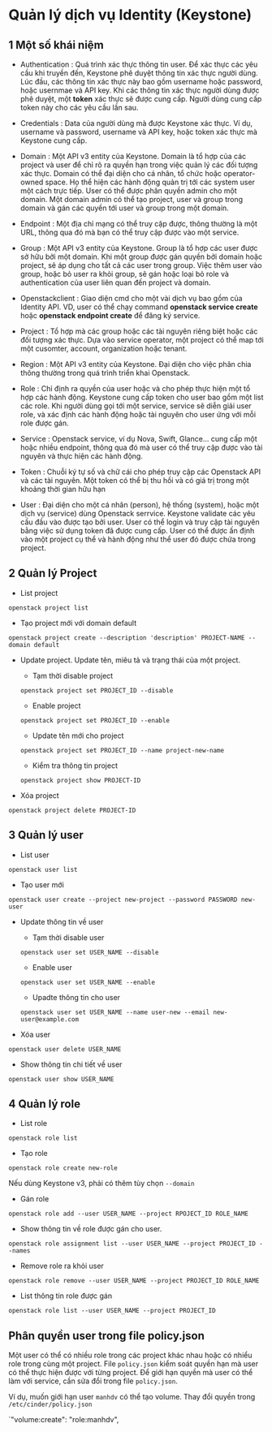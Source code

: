 # Quản lý dịch vụ Identity (Keystone)

## 1 Một số khái niệm 

 -	Authentication : Quá trình xác thực thông tin user. Để xác thực các yêu cầu khi truyền đến, Keystone phê duyệt thông tin xác thực người dùng. Lúc đầu, các thông tin xác thực này bao gồm username hoặc password, hoặc usernmae và API key. Khi các thông tin xác thực người dùng được phê duyệt, một **token** xác thực sẽ được cung cấp. Người dùng cung cấp token này cho các yêu cầu lần sau.
 
 - Credentials : Data của người dùng mà được Keystone xác thực. Ví dụ, username và password, username và API key, hoặc token xác thực mà Keystone cung cấp.
 
 - Domain : Một API v3 entity của Keystone. Domain là tổ hợp của các project và user để chỉ rõ ra quyền hạn trong việc quản lý các đối tượng xác thực. Domain có thể đại diện cho cá nhân, tổ chức hoặc operator-owned space. Họ thể hiện các hành động quản trị tới các system user một cách trực tiếp. User có thể được phân quyền admin cho một domain. Một domain admin có thể tạo project, user và group trong domain và gán các quyền tới user và group trong một domain.
 
 - Endpoint : Một địa chỉ mạng có thể truy cập được, thông thường là một URL, thông qua đó mà bạn có thể truy cập được vào một service. 
 
 - Group : Một API v3 entity của Keystone. Group là tổ hợp các user được sở hữu bởi một domain. Khi một group được gán quyền bởi domain hoặc project, sẽ áp dụng cho tất cả các user trong group. Việc thêm user vào group, hoặc bỏ user ra khỏi group, sẽ gán hoặc loại bỏ role và authentication của user liên quan đến project và domain.
 
 - Openstackclient : Giao diện cmd cho một vài dịch vụ bao gồm của Identity API. VD, user có thể chạy command **openstack service create** hoặc **openstack endpoint create** để đăng ký service.
 
 - Project : Tổ hợp mà các group hoặc các tài nguyên riêng biệt hoặc các đối tượng xác thực. Dựa vào service operator, một project có thể map tới một cusomter, account, organization hoặc tenant.
 
 - Region : Một API v3 entity của Keystone. Đại diện cho việc phân chia thông thường trong quá trình triển khai Openstack.
 
 - Role : Chỉ định ra quyền của user hoặc và cho phép thực hiện một tổ hợp các hành động. Keystone cung cấp token cho user bao gồm một list các role. Khi người dùng gọi tới một service, service sẽ diễn giải user role, và xác định các hành động hoặc tài nguyên cho user ứng với mỗi role được gán.
 
 - Service : Openstack service, ví dụ Nova, Swift, Glance... cung cấp một hoặc nhiều endpoint, thông qua đó mà user có thể truy cập được vào tài nguyên và thực hiện các hành động.
 
 - Token : Chuỗi ký tự số và chữ cái cho phép truy cập các Openstack API và các tài nguyên. Một token có thể bị thu hồi và có giá trị trong một khoảng thời gian hữu hạn
 
 - User : Đại diện cho một cá nhân (person), hệ thống (system), hoặc một dịch vụ (service) dùng Openstack serrvice. Keystone validate các yêu cầu đầu vào được tạo bởi user. User có thể login và truy cập tài nguyên bằng việc sử dụng token đã được cung cấp. User có thể được ấn định vào một project cụ thể và hành động như thể user đó được chứa trong project.
 
## 2 Quản lý Project

 -	List project 
 
`openstack project list`

 - Tạo project mới với domain default
 
`openstack project create --description 'description' PROJECT-NAME --domain default`
 
 -	Update project. Update tên, miêu tả và trạng thái của một project.
 
	- Tạm thời disable project
	
	`openstack project set PROJECT_ID --disable`
	
	- Enable project
	
	`openstack project set PROJECT_ID --enable`
	
	- Update tên mới cho project
	
	`openstack project set PROJECT_ID --name project-new-name`
	
	- Kiểm tra thông tin project
	
	`openstack project show PROJECT-ID`
	
 -	Xóa project
 
`openstack project delete PROJECT-ID`

## 3 Quản lý user

 -	List user
 
`openstack user list`

 - Tạo user mới
 
`openstack user create --project new-project --password PASSWORD new-user`

 - Update thông tin về user
 
	- Tạm thời disable user
	
	`openstack user set USER_NAME --disable`
	
	- Enable user
	
	`openstack user set USER_NAME --enable`
	
	- Upadte thông tin cho user
	
	`openstack user set USER_NAME --name user-new --email new-user@example.com`
	
 -	Xóa user 
 
`openstack user delete USER_NAME`

 -	Show thông tin chi tiết về user
 
`openstack user show USER_NAME`

## 4 Quản lý role

 -	List role
 
`openstack role list`

 - Tạo role
 
`openstack role create new-role`

Nếu dùng Keystone v3, phải có thêm tùy chọn `--domain`

 -	Gán role
 
`openstack role add --user USER_NAME --project RPOJECT_ID ROLE_NAME`

 - Show thông tin về role được gán cho user.
 
`openstack role assignment list --user USER_NAME --project PROJECT_ID --names`

 - Remove role ra khỏi user
 
`openstack role remove --user USER_NAME --project PROJECT_ID ROLE_NAME`

 - List thông tin role được gán
 
`openstack role list --user USER_NAME --project PROJECT_ID`

## Phân quyền user trong file policy.json

Một user có thể có nhiều role trong các project khác nhau hoặc có nhiểu role trong cùng một project. File `policy.json` kiểm soát quyền hạn mà user có thể thực hiện được với từng project. Để giới hạn quyền mà user có thể làm với service, cần sửa đổi trong file `policy.json`.

Ví dụ, muốn giới hạn user `manhdv` có thể tạo volume. Thay đổi quyền trong `/etc/cinder/policy.json`

`"volume:create": "role:manhdv",

